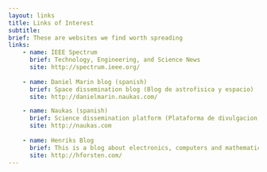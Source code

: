 ```yaml
---
layout: links
title: Links of Interest
subtitle: 
brief: These are websites we find worth spreading
links:
    - name: IEEE Spectrum
      brief: Technology, Engineering, and Science News
      site: http://spectrum.ieee.org/
      
    - name: Daniel Marin blog (spanish)
      brief: Space dissemination blog (Blog de astrofisica y espacio)
      site: http://danielmarin.naukas.com/

    - name: Naukas (spanish)
      brief: Science dissemination platform (Plataforma de divulgacion cientifica)
      site: http://naukas.com
      
    - name: Henriks Blog
      brief: This is a blog about electronics, computers and mathematics.
      site: http://hforsten.com/
---
```

